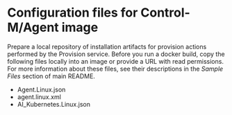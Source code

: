 # Configuration files for Control-M/Agent image
Prepare a local repository of installation artifacts for provision actions performed by the Provision service.
Before you run a docker build, copy the following files locally into an image or provide a URL with read permissions.
For more information about these files, see their descriptions in the *Sample Files* section of main README.
- Agent.Linux.json
- agent.linux.xml
- AI_Kubernetes.Linux.json